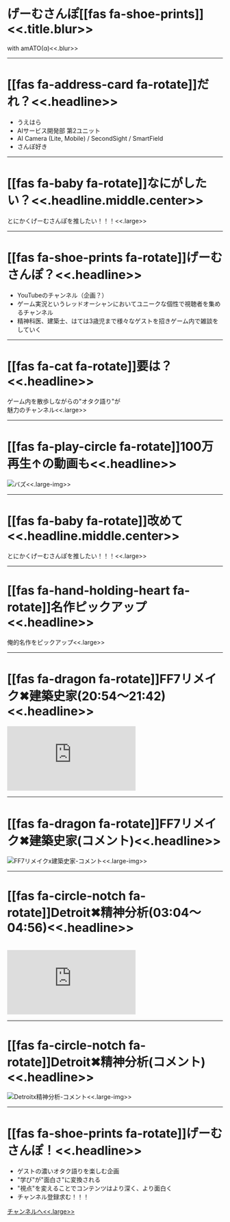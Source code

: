 # げーむさんぽ[[fas fa-shoe-prints]]<<.title.blur>>
with amATO(α)<<.blur>>

---
# [[fas fa-address-card fa-rotate]]だれ？<<.headline>>
- うえはら
- AIサービス開発部 第2ユニット
- AI Camera (Lite, Mobile) / SecondSight / SmartField
- さんぽ好き

---
# [[fas fa-baby fa-rotate]]なにがしたい？<<.headline.middle.center>>
とにかくげーむさんぽを推したい！！！<<.large>>

---
# [[fas fa-shoe-prints fa-rotate]]げーむさんぽ？<<.headline>>
- YouTubeのチャンネル（企画？）
- ゲーム実況というレッドオーシャンにおいてユニークな個性で視聴者を集めるチャンネル
- 精神科医、建築士、はては3歳児まで様々なゲストを招きゲーム内で雑談をしていく

---
# [[fas fa-cat fa-rotate]]要は？<<.headline>>
ゲーム内を散歩しながらの"オタク語り"が<br>魅力のチャンネル<<.large>>

---
# [[fas fa-play-circle fa-rotate]]100万再生↑の動画も<<.headline>>
![バズ<<.large-img>>](https://user-images.githubusercontent.com/26696733/97487999-0341b900-19a1-11eb-8f0c-2fa3d5af42ba.png)

---
# [[fas fa-baby fa-rotate]]改めて<<.headline.middle.center>>
とにかくげーむさんぽを推したい！！！<<.large>>

---
# [[fas fa-hand-holding-heart fa-rotate]]名作ピックアップ<<.headline>>
俺的名作をピックアップ<<.large>>

---
# [[fas fa-dragon fa-rotate]]FF7リメイク︎✖︎建築史家(20:54〜21:42)<<.headline>>

<div class="video">
    <iframe src="https://www.youtube.com/embed/OM98mnc7W6s?start=1254" frameborder="0" allow="accelerometer; autoplay; clipboard-write; encrypted-media; gyroscope; picture-in-picture" allowfullscreen></iframe>
</div>

---
# [[fas fa-dragon fa-rotate]]FF7リメイク︎✖︎建築史家(コメント)<<.headline>>

![FF7リメイクx建築史家-コメント<<.large-img>>](https://user-images.githubusercontent.com/26696733/97596637-4440d880-1a48-11eb-87b7-0a0ccee9d324.png)


---
# [[fas fa-circle-notch fa-rotate]]Detroit✖︎精神分析(03:04〜04:56)<<.headline>>
<br>

<div class="video">
    <iframe src="https://www.youtube.com/embed/hQiVYWZPwCk?start=184" frameborder="0" allow="accelerometer; autoplay; clipboard-write; encrypted-media; gyroscope; picture-in-picture" allowfullscreen></iframe>
</div>

---
# [[fas fa-circle-notch fa-rotate]]Detroit✖︎精神分析(コメント)<<.headline>>

![Detroitx精神分析-コメント<<.large-img>>](https://user-images.githubusercontent.com/26696733/97583752-a0046500-1a3a-11eb-9066-f55d8e76b582.png)


---
# [[fas fa-shoe-prints fa-rotate]]げーむさんぽ！<<.headline>>
- ゲストの濃いオタク語りを楽しむ企画
- "学び"が"面白さ"に変換される
- "視点"を変えることでコンテンツはより深く、より面白く
- チャンネル登録求む！！！

[チャンネルへ<<.large>>](https://www.youtube.com/user/gotouchi10sec)